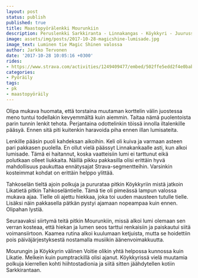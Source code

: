 ```yaml
---
layout: post
status: publish
published: true
title: Maastopyörälenkki Mourunkiin
description: Peruslenkki Sarkkiranta - Linnakangas - Köykkyri - Juurussuo - Mourunki - Köykkyri - Sarkkiranta. Neulaspolkua sekä hiekka- ja sorateitä.
image: assets/img/posts/2017-10-28-magicshine-lumisade.jpg
image_text: Luminen tie Magic Shinen valossa
author: Jarkko Tervonen
date: '2017-10-28 10:05:16 +0300'
rides:
- https://www.strava.com/activities/1249409477/embed/502ffe5edd2f4e0babb9e0be652c92564fdc3133
categories:
- Pyöräily
tags:
- pk
- maastopyöräily
---
```

Olipa mukava huomata, että torstaina muutaman korttelin välin juostessa meno tuntui todellakin kevyemmältä kuin aiemmin. Taitaa nämä puolentoista parin tunnin lenkit tehota. Perjantaina odottelinkin töissä innolla iltalenkille pääsyä. Ennen sitä piti kuitenkin haravoida piha ennen illan lumisateita.

<!-- more -->

Lenkille pääsin puoli kahdeksan aikoihin. Keli oli kuiva ja varmaan asteen pari pakkasen puolella. En ollut vielä päässyt Linnakankaalle asti, kun alkoi lumisade. Tämä ei haitannut, koska vaatteisiin lumi ei tarttunut eikä polutkaan olleet liukkaita. Näillä pikku pakkasilla olisi erittäin hyvä mahdollisuus paukuttaa ennätysajat Strava-segmentteihin. Varsinkin kosteimmat kohdat on erittäin helppo ylittää.

Tahkoselän tieltä ajoin polkuja ja pururataa pitkin Köykkyriin mistä jatkoin Likatietä pitkin Tahkoseläntielle. Tämä tie oli pimeässä lampun valossa mukava ajaa. Tielle oli ajettu hiekkaa, joka toi uuden mausteen tutulle tielle. Lisäksi näin pakkasella pätkän pystyi ajamaan nopeampaa kuin ennen. Olipahan lystiä.

Seuraavaksi siirtymä teitä pitkin Mourunkiin, missä alkoi lumi olemaan sen verran kosteaa, että hiekan ja lumen seos tarttui renkaisiin ja paiskautui siitä voimansiirtoon. Kaamea rutina alkoi kuulumaan ketjuista, mutta se hoidettiin pois päiväjärjestyksestä nostamalla musiikin äänenvoimakkuutta.

Mourungin ja Köykkyrin välinen Voitie olikin yhtä helpossa kunnossa kuin Likatie. Melkein kuin pumptrackillä olisi ajanut. Köykkyrissä vielä muutamia polkuja kierrellen kohti hiihtostadionia ja siitä sitten jäähdytellen kotiin Sarkkirantaan.
